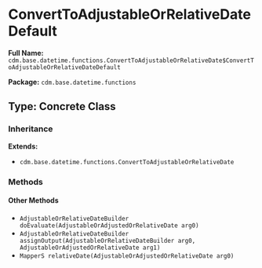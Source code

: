 # ConvertToAdjustableOrRelativeDateDefault

**Full Name:** `cdm.base.datetime.functions.ConvertToAdjustableOrRelativeDate$ConvertToAdjustableOrRelativeDateDefault`

**Package:** `cdm.base.datetime.functions`

## Type: Concrete Class

### Inheritance

**Extends:**
- `cdm.base.datetime.functions.ConvertToAdjustableOrRelativeDate`

### Methods

#### Other Methods

- `AdjustableOrRelativeDateBuilder doEvaluate(AdjustableOrAdjustedOrRelativeDate arg0)`
- `AdjustableOrRelativeDateBuilder assignOutput(AdjustableOrRelativeDateBuilder arg0, AdjustableOrAdjustedOrRelativeDate arg1)`
- `MapperS relativeDate(AdjustableOrAdjustedOrRelativeDate arg0)`

